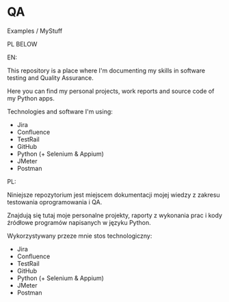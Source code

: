 # QA
Examples / MyStuff

PL BELOW


EN:

This repository is a place where I'm documenting my skills in software testing and Quality Assurance.

Here you can find my personal projects, work reports and source code of my Python apps.

Technologies and software I'm using:
- Jira
- Confluence
- TestRail
- GitHub
- Python (+ Selenium & Appium)
- JMeter
- Postman



PL:

Niniejsze repozytorium jest miejscem dokumentacji mojej wiedzy z zakresu testowania oprogramowania i QA.

Znajdują się tutaj moje personalne projekty, raporty z wykonania prac i kody źródłowe programów napisanych w języku Python.

Wykorzystywany przeze mnie stos technologiczny:
- Jira
- Confluence
- TestRail
- GitHub
- Python (+ Selenium & Appium)
- JMeter
- Postman
